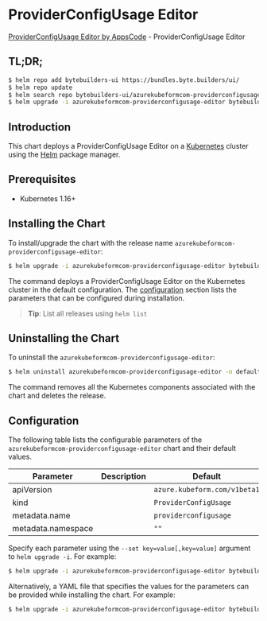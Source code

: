 # ProviderConfigUsage Editor

[ProviderConfigUsage Editor by AppsCode](https://byte.builders) - ProviderConfigUsage Editor

## TL;DR;

```bash
$ helm repo add bytebuilders-ui https://bundles.byte.builders/ui/
$ helm repo update
$ helm search repo bytebuilders-ui/azurekubeformcom-providerconfigusage-editor --version=v0.4.18
$ helm upgrade -i azurekubeformcom-providerconfigusage-editor bytebuilders-ui/azurekubeformcom-providerconfigusage-editor -n default --create-namespace --version=v0.4.18
```

## Introduction

This chart deploys a ProviderConfigUsage Editor on a [Kubernetes](http://kubernetes.io) cluster using the [Helm](https://helm.sh) package manager.

## Prerequisites

- Kubernetes 1.16+

## Installing the Chart

To install/upgrade the chart with the release name `azurekubeformcom-providerconfigusage-editor`:

```bash
$ helm upgrade -i azurekubeformcom-providerconfigusage-editor bytebuilders-ui/azurekubeformcom-providerconfigusage-editor -n default --create-namespace --version=v0.4.18
```

The command deploys a ProviderConfigUsage Editor on the Kubernetes cluster in the default configuration. The [configuration](#configuration) section lists the parameters that can be configured during installation.

> **Tip**: List all releases using `helm list`

## Uninstalling the Chart

To uninstall the `azurekubeformcom-providerconfigusage-editor`:

```bash
$ helm uninstall azurekubeformcom-providerconfigusage-editor -n default
```

The command removes all the Kubernetes components associated with the chart and deletes the release.

## Configuration

The following table lists the configurable parameters of the `azurekubeformcom-providerconfigusage-editor` chart and their default values.

|     Parameter      | Description |                 Default                 |
|--------------------|-------------|-----------------------------------------|
| apiVersion         |             | <code>azure.kubeform.com/v1beta1</code> |
| kind               |             | <code>ProviderConfigUsage</code>        |
| metadata.name      |             | <code>providerconfigusage</code>        |
| metadata.namespace |             | <code>""</code>                         |


Specify each parameter using the `--set key=value[,key=value]` argument to `helm upgrade -i`. For example:

```bash
$ helm upgrade -i azurekubeformcom-providerconfigusage-editor bytebuilders-ui/azurekubeformcom-providerconfigusage-editor -n default --create-namespace --version=v0.4.18 --set apiVersion=azure.kubeform.com/v1beta1
```

Alternatively, a YAML file that specifies the values for the parameters can be provided while
installing the chart. For example:

```bash
$ helm upgrade -i azurekubeformcom-providerconfigusage-editor bytebuilders-ui/azurekubeformcom-providerconfigusage-editor -n default --create-namespace --version=v0.4.18 --values values.yaml
```
